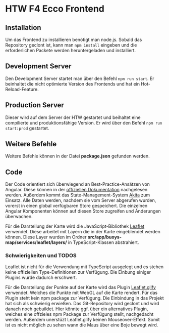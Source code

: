 # HTW F4 Ecco Frontend

## Installation

Um das Frontend zu installieren benötigt man node.js. 
Sobald das Repository geclont ist, kann man `npm install` eingeben und die erforderlichen Packete werden
heruntergeladen und installiert.

## Development Server

Den Development Server startet man über den Befehl `npm run start`.
Er beinhaltet die nicht optimierte Version des Frontends und hat ein Hot-Reload-Feature.

## Production Server

Dieser wird auf dem Server der HTW gestartet und beihaltet eine compilierte und produktionsfähige Version.
Er wird über den Befehl `npm run start:prod` gestartet.

## Weitere Befehle

Weitere Befehle können in der Datei **package.json** gefunden werden.


## Code

Der Code orientiert sich überwiegend an Best-Practice-Ansätzen von Angular.
Diese können in der [offiziellen Dokumentation](https://angular.io/docs) nachgelesen werden.
Außerdem kommt das State-Management-System [Akita](https://github.com/datorama/akita) zum Einsatz.
Alle Daten werden, nachdem sie vom Server abgerufen wurden, vorerst in einen global verfügbaren Store gespeichert.
Die einzelnen Angular Komponenten können auf diesen Store zugreifen und Änderungen überwachen.

Für die Darstellung der Karte wird die JavaScript-Bibliothek [Leaflet](https://leafletjs.com) verwendet.
Diese arbeitet mit Layern die in der Karte eingeblendet werden können.
Diese Layer wurden im Ordner **src/app/buoys-map/services/leaflet/layers/** in TypeScript-Klassen abstrahiert.


### Schwierigkeiten und TODOS

Leaflet ist nicht für die Verwendung mit TypeScript ausgelegt und es stehen keine offiziellen Type-Definitionen zur Verfügung.
Die Einbung einiger Plugins wurde dadurch erschwert.

Für die Darstellung der Punkte auf der Karte wird das Plugin [Leaflet.glify](https://github.com/robertleeplummerjr/Leaflet.glify)
verwendet. Welches die Punkte mit WebGL auf die Karte rendert. Für das Plugin steht kein npm package zur Verfügung. Die Einbindung
in das Projekt hat sich als schwierig erwießen. Das Git-Repository wird geclont und wird danach noch gebuildet. Hier könnte ggf.
über ein alternatives Plugin, welches eine offzieles npm Package zur Verfügung stellt, nachgedacht werden. 
Außerdem unerstüzt Leaflet.glify keinen Mouseover-Effekt. Somit ist es nicht möglich zu sehen wann die Maus über eine Boje bewegt wird. 
